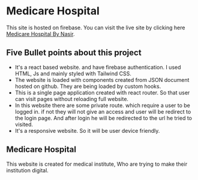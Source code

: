 # Medicare Hospital

This site is hosted on firebase. You can visit the live site by clicking here [Medicare Hospital By Nasir](https://medicare-hospital-bd.web.app/).

## Five Bullet points about this project

-  It's a react based website. and have firebase authentication. I used HTML, Js and mainly styled with Tailwind CSS.
- The website is loaded with components created from JSON document hosted on github. They are being loaded by custom hooks.
- This is a single page application created with react router. So that user can visit pages without reloading full website.
- In this website there are some private route. which require a user to be logged in. if not they will not give an access and user will be redirect to the login page. And after login he will be redirected to the url he tried to visited.
- It's a responsive website. So it will be user device friendly.

 ## Medicare Hospital
 This website is created for medical institute, Who are trying to make their institution digital.